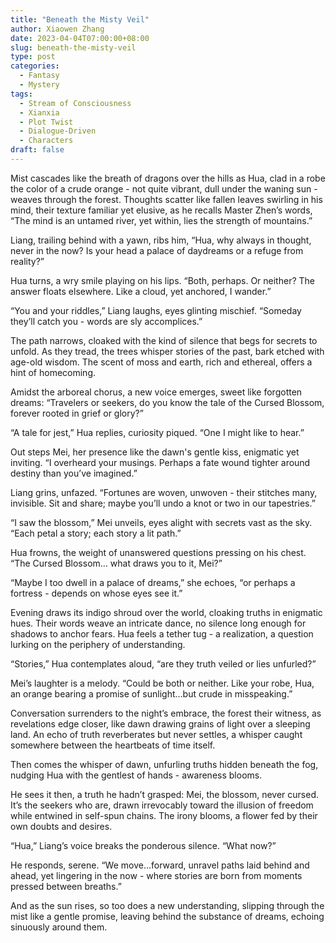 ```yaml
---
title: "Beneath the Misty Veil"
author: Xiaowen Zhang
date: 2023-04-04T07:00:00+08:00
slug: beneath-the-misty-veil
type: post
categories:
  - Fantasy
  - Mystery
tags:
  - Stream of Consciousness
  - Xianxia
  - Plot Twist
  - Dialogue-Driven
  - Characters
draft: false
---
```


Mist cascades like the breath of dragons over the hills as Hua, clad in a robe the color of a crude orange - not quite vibrant, dull under the waning sun - weaves through the forest. Thoughts scatter like fallen leaves swirling in his mind, their texture familiar yet elusive, as he recalls Master Zhen’s words, “The mind is an untamed river, yet within, lies the strength of mountains.”

Liang, trailing behind with a yawn, ribs him, “Hua, why always in thought, never in the now? Is your head a palace of daydreams or a refuge from reality?”

Hua turns, a wry smile playing on his lips. “Both, perhaps. Or neither? The answer floats elsewhere. Like a cloud, yet anchored, I wander.”

“You and your riddles,” Liang laughs, eyes glinting mischief. “Someday they’ll catch you - words are sly accomplices.”

The path narrows, cloaked with the kind of silence that begs for secrets to unfold. As they tread, the trees whisper stories of the past, bark etched with age-old wisdom. The scent of moss and earth, rich and ethereal, offers a hint of homecoming.

Amidst the arboreal chorus, a new voice emerges, sweet like forgotten dreams: “Travelers or seekers, do you know the tale of the Cursed Blossom, forever rooted in grief or glory?”

“A tale for jest,” Hua replies, curiosity piqued. “One I might like to hear.”

Out steps Mei, her presence like the dawn's gentle kiss, enigmatic yet inviting. “I overheard your musings. Perhaps a fate wound tighter around destiny than you’ve imagined.”

Liang grins, unfazed. “Fortunes are woven, unwoven - their stitches many, invisible. Sit and share; maybe you’ll undo a knot or two in our tapestries.”

“I saw the blossom,” Mei unveils, eyes alight with secrets vast as the sky. “Each petal a story; each story a lit path.”

Hua frowns, the weight of unanswered questions pressing on his chest. “The Cursed Blossom… what draws you to it, Mei?”

“Maybe I too dwell in a palace of dreams,” she echoes, “or perhaps a fortress - depends on whose eyes see it.”

Evening draws its indigo shroud over the world, cloaking truths in enigmatic hues. Their words weave an intricate dance, no silence long enough for shadows to anchor fears. Hua feels a tether tug - a realization, a question lurking on the periphery of understanding.

“Stories,” Hua contemplates aloud, “are they truth veiled or lies unfurled?”

Mei’s laughter is a melody. “Could be both or neither. Like your robe, Hua, an orange bearing a promise of sunlight…but crude in misspeaking.”

Conversation surrenders to the night’s embrace, the forest their witness, as revelations edge closer, like dawn drawing grains of light over a sleeping land. An echo of truth reverberates but never settles, a whisper caught somewhere between the heartbeats of time itself.

Then comes the whisper of dawn, unfurling truths hidden beneath the fog, nudging Hua with the gentlest of hands - awareness blooms.

He sees it then, a truth he hadn’t grasped: Mei, the blossom, never cursed. It’s the seekers who are, drawn irrevocably toward the illusion of freedom while entwined in self-spun chains. The irony blooms, a flower fed by their own doubts and desires.

“Hua,” Liang’s voice breaks the ponderous silence. “What now?”

He responds, serene. “We move…forward, unravel paths laid behind and ahead, yet lingering in the now - where stories are born from moments pressed between breaths.”

And as the sun rises, so too does a new understanding, slipping through the mist like a gentle promise, leaving behind the substance of dreams, echoing sinuously around them.